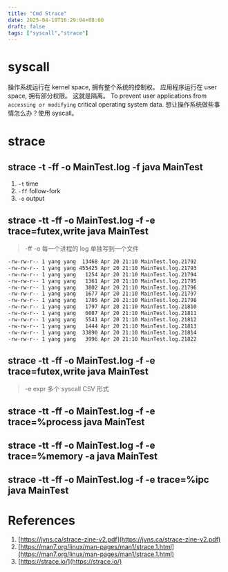 ```yaml
---
title: "Cmd Strace"
date: 2025-04-19T16:29:04+08:00
draft: false
tags: ["syscall","strace"]
---
```


# syscall

操作系统运行在 kernel space, 拥有整个系统的控制权。
应用程序运行在  user  space, 拥有部分权限。
这就是隔离。
To prevent user applications from `accessing or modifying` critical operating system data.
想让操作系统做些事情怎么办？使用 syscall。

# strace


## strace -t -ff -o MainTest.log -f  java MainTest
1. `-t`  time
2. `-ff` follow-fork
3. `-o`  output

## strace -tt -ff -o MainTest.log  -f -e trace=futex,write java MainTest

> -ff -o 每一个进程的 log 单独写到一个文件

```bash
-rw-rw-r-- 1 yang yang  13468 Apr 20 21:10 MainTest.log.21792
-rw-rw-r-- 1 yang yang 455425 Apr 20 21:10 MainTest.log.21793
-rw-rw-r-- 1 yang yang   1254 Apr 20 21:10 MainTest.log.21794
-rw-rw-r-- 1 yang yang   1361 Apr 20 21:10 MainTest.log.21795
-rw-rw-r-- 1 yang yang   3802 Apr 20 21:10 MainTest.log.21796
-rw-rw-r-- 1 yang yang   1677 Apr 20 21:10 MainTest.log.21797
-rw-rw-r-- 1 yang yang   1705 Apr 20 21:10 MainTest.log.21798
-rw-rw-r-- 1 yang yang   1797 Apr 20 21:10 MainTest.log.21810
-rw-rw-r-- 1 yang yang   6087 Apr 20 21:10 MainTest.log.21811
-rw-rw-r-- 1 yang yang   5541 Apr 20 21:10 MainTest.log.21812
-rw-rw-r-- 1 yang yang   1444 Apr 20 21:10 MainTest.log.21813
-rw-rw-r-- 1 yang yang  33890 Apr 20 21:10 MainTest.log.21814
-rw-rw-r-- 1 yang yang   3996 Apr 20 21:10 MainTest.log.21822
```

## strace -tt -ff -o MainTest.log  -f -e trace=futex,write  java MainTest 

> -e expr 多个 syscall CSV 形式

## strace -tt -ff -o MainTest.log  -f -e trace=%process java MainTest

## strace -tt -ff -o MainTest.log  -f -e trace=%memory -a java MainTest 

## strace -tt -ff -o MainTest.log  -f -e trace=%ipc  java MainTest 


# References
1. [https://jvns.ca/strace-zine-v2.pdf](https://jvns.ca/strace-zine-v2.pdf)
2. [https://man7.org/linux/man-pages/man1/strace.1.html](https://man7.org/linux/man-pages/man1/strace.1.html)
3. [https://strace.io/](https://strace.io/)

